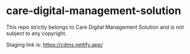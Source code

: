 # care-digital-management-solution
This repo strictly belongs to Care Digital Management Solution and is not subject to any copyright.

Staging link is:
https://cdms.netlify.app/
